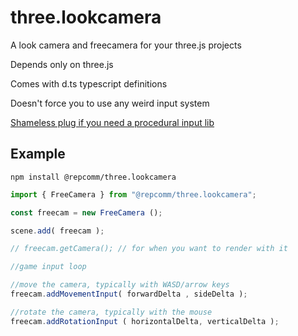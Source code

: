 # three.lookcamera
A look camera and freecamera for your three.js projects

Depends only on three.js

Comes with d.ts typescript definitions

Doesn't force you to use any weird input system

[Shameless plug if you need a procedural input lib](https://github.com/RepComm/gameinput-ts)

## Example

`npm install @repcomm/three.lookcamera`

```typescript
import { FreeCamera } from "@repcomm/three.lookcamera";

const freecam = new FreeCamera ();

scene.add( freecam );

// freecam.getCamera(); // for when you want to render with it

//game input loop

//move the camera, typically with WASD/arrow keys
freecam.addMovementInput( forwardDelta , sideDelta );

//rotate the camera, typically with the mouse
freecam.addRotationInput ( horizontalDelta, verticalDelta );

```
